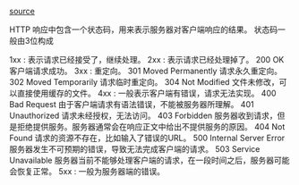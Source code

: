 [source](https://juejin.im/post/59c907d46fb9a00a4746e2db)

HTTP 响应中包含一个状态码，用来表示服务器对客户端响应的结果。
状态码一般由3位构成

1xx : 表示请求已经接受了，继续处理。
2xx : 表示请求已经处理掉了。
  200 OK 客户端请求成功。
3xx : 重定向。
  301 Moved Permanently 请求永久重定向。
  302 Moved Temporarily 请求临时重定向。
  304 Not Modified 文件未修改，可以直接使用缓存的文件。
4xx : 一般表示客户端有错误，请求无法实现。
  400 Bad Request 由于客户端请求有语法错误，不能被服务器所理解。
  401 Unauthorized 请求未经授权，无法访问。
  403 Forbidden 服务器收到请求，但是拒绝提供服务。服务器通常会在响应正文中给出不提供服务的原因。
  404 Not Found 请求的资源不存在，比如输入了错误的URL。
  500 Internal Server Error 服务器发生不可预期的错误，导致无法完成客户端的请求。
  503 Service Unavailable 服务器当前不能够处理客户端的请求，在一段时间之后，服务器可能会恢复正常。
5xx : 一般为服务器端的错误。